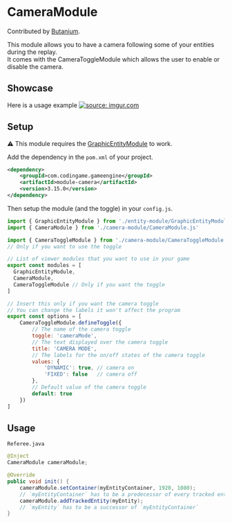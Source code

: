 # CameraModule

Contributed by [Butanium](https://github.com/Butanium).

This module allows you to have a camera following some of your entities during the replay.
<br> It comes with the CameraToggleModule which allows the user to enable or disable the camera.

## Showcase
Here is a usage example
<a href="https://imgur.com/BAe8M9d"><img src="https://i.imgur.com/BAe8M9d.gif" title="source: imgur.com" /></a>
## Setup
⚠ This module requires the [GraphicEntityModule](https://github.com/CodinGame/codingame-game-engine/tree/master/engine/modules/entities) to work.

Add the dependency in the `pom.xml` of your project.
```xml
<dependency>
    <groupId>com.codingame.gameengine</groupId>
    <artifactId>module-camera</artifactId>
    <version>3.15.0</version>
</dependency>
```

Then setup the module (and the toggle) in your `config.js`.

```javascript
import { GraphicEntityModule } from './entity-module/GraphicEntityModule.js'
import { CameraModule } from './camera-module/CameraModule.js'

import { CameraToggleModule } from './camera-module/CameraToggleModule.js' 
// Only if you want to use the toggle

// List of viewer modules that you want to use in your game
export const modules = [
  GraphicEntityModule,
  CameraModule, 
  CameraToggleModule // Only if you want the toggle
]

// Insert this only if you want the camera toggle
// You can change the labels it won't affect the program 
export const options = [
    CameraToggleModule.defineToggle({
        // The name of the camera toggle
        toggle: 'cameraMode',
        // The text displayed over the camera toggle
        title: 'CAMERA MODE',
        // The labels for the on/off states of the camera toggle
        values: {
            'DYNAMIC': true, // camera on
            'FIXED': false   // camera off
        },
        // Default value of the camera toggle
        default: true
    })
]

```

## Usage

`Referee.java`
```java
@Inject
CameraModule cameraModule;

@Override
public void init() {
    cameraModule.setContainer(myEntityContainer, 1920, 1080);
    // `myEntityContainer` has to be a predecessor of every tracked entities
    cameraModule.addTrackedEntity(myEntity);
    // `myEntity` has to be a successor of `myEntityContainer` 
}
```

